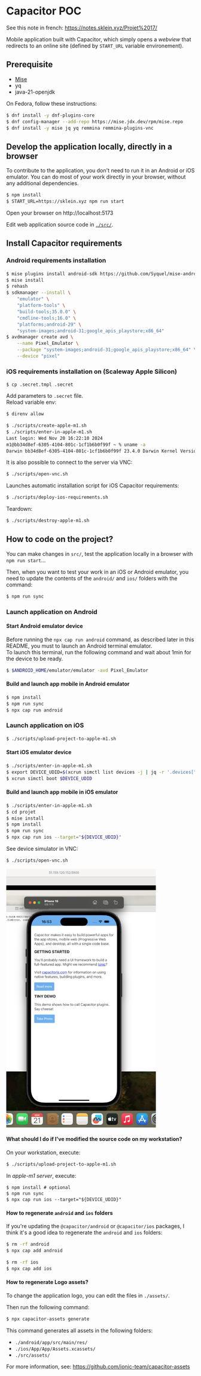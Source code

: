 # Capacitor POC

See this note in french: https://notes.sklein.xyz/Projet%2017/

Mobile application built with Capacitor, which simply opens a *webview* that redirects to an online site (defined by `START_URL` variable environement).

## Prerequisite

- [Mise](https://mise.jdx.dev/installing-mise.html)
- yq
- java-21-openjdk

On Fedora, follow these instructions:

```sh
$ dnf install -y dnf-plugins-core
$ dnf config-manager --add-repo https://mise.jdx.dev/rpm/mise.repo
$ dnf install -y mise jq yq remmina remmina-plugins-vnc
```

## Develop the application locally, directly in a browser

To contribute to the application, you don't need to run it in an Android or iOS emulator.
You can do most of your work directly in your browser, without any additional dependencies.

```sh
$ npm install
$ START_URL=https://sklein.xyz npm run start
```

Open your browser on http://localhost:5173

Edit web application source code in [`./src/`](./src/).

## Install Capacitor requirements

### Android requirements installation

```sh
$ mise plugins install android-sdk https://github.com/Syquel/mise-android-sdk.git
$ mise install
$ rehash
$ sdkmanager --install \
    "emulator" \
    "platform-tools" \
    "build-tools;35.0.0" \
    "cmdline-tools;16.0" \
    "platforms;android-29" \
    "system-images;android-31;google_apis_playstore;x86_64"
$ avdmanager create avd \
    --name Pixel_Emulator \
    --package "system-images;android-31;google_apis_playstore;x86_64" \
    --device "pixel"
```


### iOS requirements installation on (Scaleway Apple Silicon)

```
$ cp .secret.tmpl .secret
```

Add parameters to `.secret` file.  
Reload variable env:

```sh
$ direnv allow
```

```sh
$ ./scripts/create-apple-m1.sh
$ ./scripts/enter-in-apple-m1.sh
Last login: Wed Nov 20 16:22:10 2024
m1@bb34d8ef-6305-4104-801c-1cf1b6b0f99f ~ % uname -a
Darwin bb34d8ef-6305-4104-801c-1cf1b6b0f99f 23.4.0 Darwin Kernel Version 23.4.0: Fri Mar 15 00:12:41 PDT 2024; root:xnu-10063.101.17~1/RELEASE_ARM64_T8103 arm64
```

It is also possible to connect to the server via VNC:

```sh
$ ./scripts/open-vnc.sh
```

Launches automatic installation script for iOS Capacitor requirements:

```sh
$ ./scripts/deploy-ios-requirements.sh
```

Teardown:

```sh
$ ./scripts/destroy-apple-m1.sh
```

## How to code on the project?

You can make changes in `src/`, test the application locally in a browser with `npm run start`…

Then, when you want to test your work in an iOS or Android emulator, you need to update the contents
of the `android/` and `ios/` folders with the command:

```sh
$ npm run sync
```

### Launch application on Android

#### Start Android emulator device

Before running the `npx cap run android` command, as described later in this README, you must to launch an Android terminal emulator.  
To launch this terminal, run the following command and wait about 1min for the device to be ready.

```sh
$ $ANDROID_HOME/emulator/emulator -avd Pixel_Emulator
```

#### Build and launch app mobile in Android emulator

```sh
$ npm install
$ npm run sync
$ npx cap run android
```

### Launch application on iOS

```sh
$ ./scripts/upload-project-to-apple-m1.sh
```

#### Start iOS emulator device

```sh
$ ./scripts/enter-in-apple-m1.sh
$ export DEVICE_UDID=$(xcrun simctl list devices -j | jq -r '.devices["com.apple.CoreSimulator.SimRuntime.iOS-17-5"][] | select(.name == "iPhone 15") | .udid')
$ xcrun simctl boot $DEVICE_UDID
```
#### Build and launch app mobile in iOS emulator

```sh
$ ./scripts/enter-in-apple-m1.sh
$ cd projet
$ mise install
$ npm install
$ npm run sync
$ npx cap run ios --target="${DEVICE_UDID}"
```

See device simulator in VNC:

```sh
$ ./scripts/open-vnc.sh
```

<img src="screenshots/ios-device-emulator-in-vnc.png" />

#### What should I do if I've modified the source code on my workstation?

On your workstation, execute:

```sh
$ ./scripts/upload-project-to-apple-m1.sh
```

In *apple-m1 server*, execute:

```
$ npm install # optional
$ npm run sync
$ npx cap run ios --target="${DEVICE_UDID}"
```

#### How to regenerate `android` and `ios` folders

If you're updating the `@capacitor/android` or `@capacitor/ios` packages, I think it's a good idea to regenerate the `android` and `ios` folders:

```sh
$ rm -rf android
$ npx cap add android
```

```sh
$ rm -rf ios
$ npx cap add ios
```

#### How to regenerate Logo assets?

To change the application logo, you can edit the files in `./assets/`.

Then run the following command:

```sh
$ npx capacitor-assets generate
```

This command generates all assets in the following folders:

- `./android/app/src/main/res/`
- `./ios/App/App/Assets.xcassets/`
- `./src/assets/`

For more information, see: https://github.com/ionic-team/capacitor-assets

